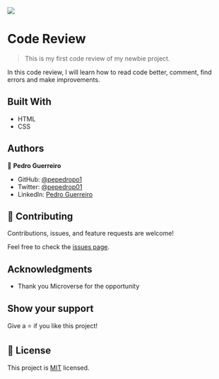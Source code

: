 ![](https://img.shields.io/badge/Microverse-blueviolet)

# Code Review

> This is my first code review of my newbie project.

In this code review, I will learn how to read code better, comment, find errors and make improvements.

## Built With

- HTML
- CSS

## Authors

👤 **Pedro Guerreiro**

- GitHub: [@pepedropo1](https://github.com/pepedropo1)
- Twitter: [@pepedrop01](https://twitter.com/pepedrop01)
- LinkedIn: [Pedro Guerreiro](https://www.linkedin.com/in/pepedropo1/)

## 🤝 Contributing

Contributions, issues, and feature requests are welcome!

Feel free to check the [issues page](../../issues/).

## Acknowledgments

- Thank you Microverse for the opportunity

## Show your support

Give a ⭐️ if you like this project!

## 📝 License

This project is [MIT](./MIT.md) licensed.

